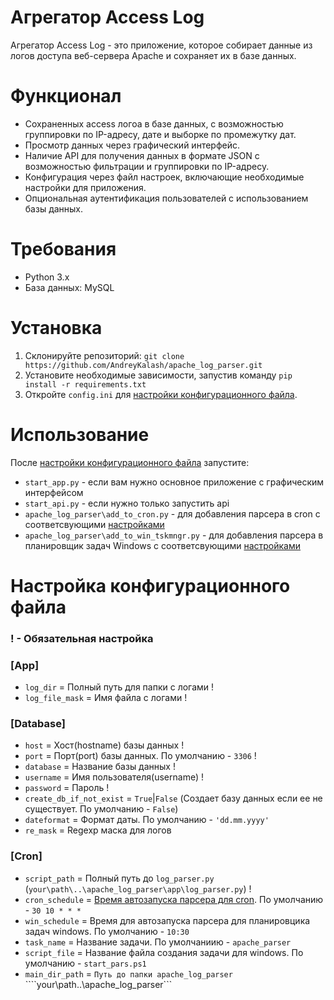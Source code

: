 # Агрегатор Access Log

Агрегатор Access Log - это приложение, которое собирает данные из логов доступа веб-сервера Apache и сохраняет их в базе данных.
# Функционал
- Сохраненных access логоа в базе данных, с возможностью группировки по IP-адресу, дате и выборке по промежутку дат.
- Просмотр данных через графический интерфейс.
- Наличие API для получения данных в формате JSON с возможностью фильтрации и группировки по IP-адресу.
- Конфигурация через файл настроек, включающие необходимые настройки для приложения.
- Опциональная аутентификация пользователей с использованием базы данных.
# Требования
- Python 3.x
- База данных: MySQL
# Установка
1. Склонируйте репозиторий: ```git clone https://github.com/AndreyKalash/apache_log_parser.git```
2. Установите необходимые зависимости, запустив команду ```pip install -r requirements.txt```
3. Откройте ```config.ini``` для [настройки конфигурационного файла](#настройка-конфигурационного-файла).

# Использование
После [настройки конфигурационного файла](#настройка-конфигурационного-файла) запустите:
- ```start_app.py``` - если вам нужно основное приложение с графическим интерфейсом
- ```start_api.py``` - если нужно только запустить api
- ```apache_log_parser\add_to_cron.py``` - для добавления парсера в cron с соответсвующими [настройками](сron)
- ```apache_log_parser\add_to_win_tskmngr.py``` - для добавления парсера в планировщик задач Windows с соответсвующими [настройками](сron)

# Настройка конфигурационного файла 
### ! - Обязательная настройка
### [App]
- ```log_dir``` = Полный путь для папки с логами !
- ```log_file_mask``` = Имя файла с логами !
### [Database]
- ```host``` = Хост(hostname) базы данных !
- ```port``` = Порт(port) базы данных. По умолчанию - ```3306``` !
- ```database``` = Название базы данных !
- ```username``` = Имя пользователя(username) !
- ```password``` = Пароль !
- ```create_db_if_not_exist``` = ```True```|```False``` (Создает базу данных если ее не существует. По умолчанию - ```False```)
- ```dateformat``` = Формат даты. По умолчанию - ```'dd.mm.yyyy'```
- ```re_mask``` = Regexp маска для логов
### [Cron]
- ```script_path``` = Полный путь до ```log_parser.py``` (```your\path\..\apache_log_parser\app\log_parser.py```) !
- ```cron_schedule``` = [Время автозапуска парсера для cron](https://crontab.guru/). По умолчанию - ```30 10 * * *```
- ```win_schedule``` = Время для автозапуска парсера для планировцика задач windows. По умолчанию - ```10:30```
- ```task_name``` = Название задачи. По умолчаниию - ```apache_parser``` 
- ```script_file``` = Название файла создания задачи для windows. По умолчанию - ```start_pars.ps1```
- ```main_dir_path``` = ```Путь до папки apache_log_parser``` ````your\path\..\apache_log_parser```

  
